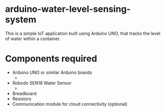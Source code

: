 # arduino-water-level-sensing-system
This is a simple IoT application built using Arduino UNO, that tracks the level of water within a container.
# Components required
- Arduino UNO or similar Arduino boards
  - ![<img>](https://quartzcomponents.com/cdn/shop/files/2_c87c35bf-b119-4945-9721-5e4dc4bbf108_400x400.jpg?v=1713269693) 
- Robodo SEN18 Water Sensor
  - ![<img>](https://robodo.in/cdn/shop/products/qRXRPh4Q_db32542f-1953-49da-9db2-124741c207e3.jpeg?v=1591342789&width=400)
- Breadboard
- Resistors
- Communication module for cloud connectivity (optional)

